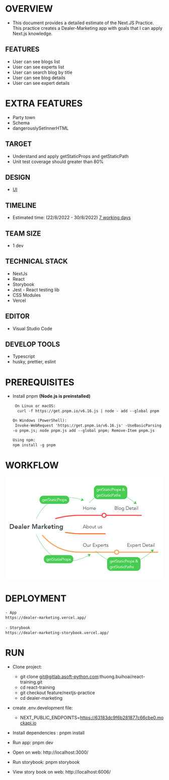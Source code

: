 # OVERVIEW

- This document provides a detailed estimate of the Next.JS Practice. This practice creates a Dealer-Marketing app with goals that I can apply Next.js knowledge.

## FEATURES

- User can see blogs list
- User can see experts list
- User can search blog by title
- User can see blog details
- User can see expert details

# EXTRA FEATURES

- Party town
- Schema
- dangerouslySetInnerHTML

## TARGET

- Understand and apply getStaticProps and getStaticPath
- Unit test coverage should greater than 80%

## DESIGN

- [UI](https://www.dealermarketing.com/)

## TIMELINE

- Estimated time: (22/8/2022 - 30/8/2022) [7 working days](https://docs.google.com/document/d/1Z6lftn0NQNdCeZ4BgTOoaTBS9kBSNZv_awwHmY10o0U/edit#heading=h.b81umtm0t9oh)

## TEAM SIZE

- 1 dev

## TECHNICAL STACK

- NextJs
- React
- Storybook
- Jest - React testing lib
- CSS Modules
- Vercel

## EDITOR

- Visual Studio Code

## DEVELOP TOOLS

- Typescript
- husky, prettier, eslint

# PREREQUISITES

- Install pnpm **(Node.js is preinstalled)**

  ```
   On Linux or macOS:
    curl -f https://get.pnpm.io/v6.16.js | node - add --global pnpm
  ```

  ```
  On Windows (PowerShell):
   Invoke-WebRequest 'https://get.pnpm.io/v6.16.js' -UseBasicParsing -o pnpm.js; node pnpm.js add --global pnpm; Remove-Item pnpm.js
  ```

  ```
  Using npm:
  npm install -g pnpm
  ```

# WORKFLOW

![](./public/images/workflow.png)

# DEPLOYMENT

```
- App
https://dealer-marketing.vercel.app/

- Storybook
https://dealer-marketing-storybook.vercel.app/
```

# RUN

- Clone project:

  - git clone git@gitlab.asoft-python.com:thuong.buihoai/react-training.git
  - cd react-training
  - git checkout feature/nextjs-practice
  - cd dealer-marketing

- create .env.development file:

  - NEXT_PUBLIC_ENDPOINTS=https://63183dc9f6b281877c66cbe0.mockapi.io

- Install dependencies : pnpm install
- Run app: pnpm dev
- Open on web: http://localhost:3000/
- Run storybook: pnpm storybook
- View story book on web: http://localhost:6006/
